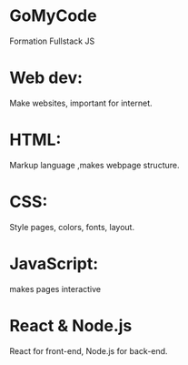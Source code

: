 # GoMyCode
Formation Fullstack JS
# Web dev:
Make websites, important for internet.
# HTML:
Markup language ,makes webpage structure.
# CSS: 
Style pages, colors, fonts, layout.
# JavaScript: 
makes pages interactive
# React & Node.js
React for front-end, Node.js for back-end.
